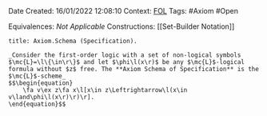 <br />
<br />

Date Created: 16/01/2022 12:08:10
Context: [$\textrm{FOL}$](obsidian://open?file=First%20Order%20Logic)
Tags: #Axiom #Open 

Equivalences: _Not Applicable_
Constructions: [[Set-Builder Notation]]

``` ad-Axiom
title: Axiom.Schema (Specification).

_Consider the first-order logic with a set of non-logical symbols $\mc{L}=\l\{\in\r\}$ and let $\phi\l(x\r)$ be any $\mc{L}$-logical formula without $z$ free. The **Axiom Schema of Specification** is the $\mc{L}$-scheme_
$$\begin{equation}
    \fa v\ex z\fa x\l[x\in z\Leftrightarrow\l(x\in v\land\phi\l(x\r)\r)\r].
\end{equation}$$

```
